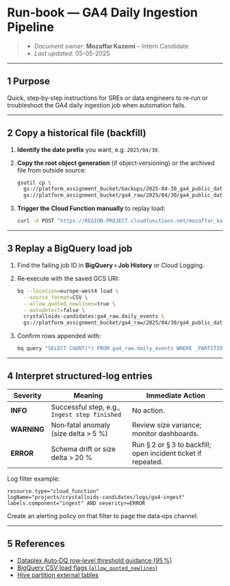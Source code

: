 # Run‑book — GA4 Daily Ingestion Pipeline

>- *Document owner*: **Mozaffar Kazemi** – Intern Candidate
>- *Last updated*: 05-05-2025

---

## 1 Purpose

Quick, step‑by‑step instructions for SREs or data engineers to re‑run or troubleshoot the GA4 daily ingestion job when automation fails.

---

## 2 Copy a historical file (backfill)

1. **Identify the date prefix** you want, e.g. `2025/04/30`.
2. **Copy the root object generation** (if object‑versioning) *or* the archived file from outside source:

   ```bash
   gsutil cp \
     gs://platform_assignment_bucket/backups/2025-04-30_ga4_public_dataset.csv \
     gs://platform_assignment_bucket/ga4_raw/2025/04/30/ga4_public_dataset.csv
   ```
3. **Trigger the Cloud Function manually** to replay load:

   ```bash
   curl -X POST "https://REGION-PROJECT.cloudfunctions.net/mozaffar_kazemi_ingest"
   ```

---

## 3 Replay a BigQuery load job

1. Find the failing job ID in **BigQuery › Job History** or Cloud Logging.
2. Re‑execute with the saved GCS URI:

   ```bash
   bq --location=europe-west4 load \
     --source_format=CSV \
     --allow_quoted_newlines=true \
     --autodetect=false \
     crystalloids-candidates:ga4_raw.daily_events \
     gs://platform_assignment_bucket/ga4_raw/2025/04/30/ga4_public_dataset.csv
   ```
3. Confirm rows appended with:

   ```bash
   bq query "SELECT COUNT(*) FROM ga4_raw.daily_events WHERE _PARTITIONDATE='2025-04-30'"
   ```

---

## 4 Interpret structured‑log entries

| Severity    | Meaning                                       | Immediate Action                                              |
| ----------- | --------------------------------------------- | ------------------------------------------------------------- |
| **INFO**    | Successful step, e.g., `Ingest step finished` | No action.                                                    |
| **WARNING** | Non‑fatal anomaly (size delta > 5 %)          | Review size variance; monitor dashboards.                     |
| **ERROR**   | Schema drift or size delta > 20 %             | Run § 2 or § 3 to backfill; open incident ticket if repeated. |

Log filter example:

```text
resource.type="cloud_function"
logName="projects/crystalloids-candidates/logs/ga4-ingest"
labels.component="ingest" AND severity>=ERROR
```

Create an alerting policy on that filter to page the data‑ops channel.

---

## 5 References

* [Dataplex Auto‑DQ row‑level threshold guidance (95 %)](https://cloud.google.com/dataplex/docs/auto-data-quality-overview)
* [BigQuery CSV load flags (`allow_quoted_newlines`)](https://cloud.google.com/bigquery/docs/loading-data-cloud-storage-csv?utm_source=chatgpt.com)
* [Hive partition external tables](https://cloud.google.com/bigquery/docs/hive-partitioned-queries?utm_source=chatgpt.com)
